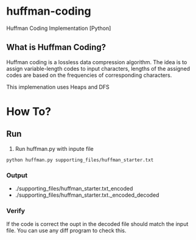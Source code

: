 # huffman-coding
Huffman Coding Implementation [Python]

## What is Huffman Coding?
Huffman coding is a lossless data compression algorithm. The idea is to assign variable-length codes to input characters, lengths of the assigned codes are based on the frequencies of corresponding characters.

This implemenation uses Heaps and DFS

# How To?
## Run
1. Run huffman.py with inpute file
```
python huffman.py supporting_files/huffman_starter.txt 
```

### Output
- ./supporting_files/huffman_starter.txt_encoded
- ./supporting_files/huffman_starter.txt._encoded_decoded

### Verify
If the code is correct the oupt in the decoded file should match the input file. You can use any diff program to check this.

